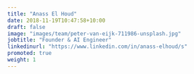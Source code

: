 ```yaml
---
title: "Anass El Houd"
date: 2018-11-19T10:47:58+10:00
draft: false
image: "images/team/peter-van-eijk-711986-unsplash.jpg"
jobtitle: "Founder & AI Engineer"
linkedinurl: "https://www.linkedin.com/in/anass-elhoud/s"
promoted: true
weight: 1
---
```



